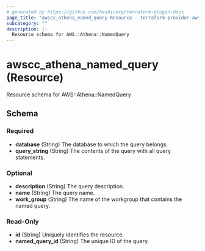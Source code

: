 ```yaml
---
# generated by https://github.com/hashicorp/terraform-plugin-docs
page_title: "awscc_athena_named_query Resource - terraform-provider-awscc"
subcategory: ""
description: |-
  Resource schema for AWS::Athena::NamedQuery
---
```


# awscc_athena_named_query (Resource)

Resource schema for AWS::Athena::NamedQuery



<!-- schema generated by tfplugindocs -->
## Schema

### Required

- **database** (String) The database to which the query belongs.
- **query_string** (String) The contents of the query with all query statements.

### Optional

- **description** (String) The query description.
- **name** (String) The query name.
- **work_group** (String) The name of the workgroup that contains the named query.

### Read-Only

- **id** (String) Uniquely identifies the resource.
- **named_query_id** (String) The unique ID of the query.



